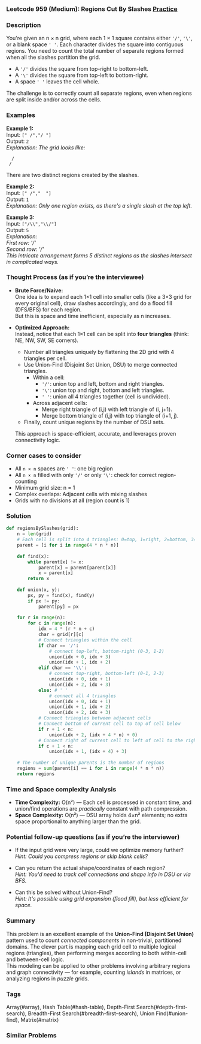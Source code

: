 ### Leetcode 959 (Medium): Regions Cut By Slashes [Practice](https://leetcode.com/problems/regions-cut-by-slashes)

### Description  
You're given an n × n grid, where each 1 × 1 square contains either `'/'`, `'\'`, or a blank space `' '`. Each character divides the square into contiguous regions. You need to count the total number of separate regions formed when all the slashes partition the grid.  
- A `'/'` divides the square from top-right to bottom-left.
- A `'\'` divides the square from top-left to bottom-right.
- A space `' '` leaves the cell whole.

The challenge is to correctly count all separate regions, even when regions are split inside and/or across the cells.  

### Examples  

**Example 1:**  
Input: `[" /","/ "]`  
Output: `2`  
*Explanation: The grid looks like:*  
```
  / 
 /  
```  
There are two distinct regions created by the slashes.

**Example 2:**  
Input: `[" /","  "]`  
Output: `1`  
*Explanation: Only one region exists, as there's a single slash at the top left.*

**Example 3:**  
Input: `["/\\","\\/"]`  
Output: `5`  
*Explanation:  
First row: '/\'  
Second row: '\/'  
This intricate arrangement forms 5 distinct regions as the slashes intersect in complicated ways.*

### Thought Process (as if you’re the interviewee)  

- **Brute Force/Naive:**  
  One idea is to expand each 1×1 cell into smaller cells (like a 3×3 grid for every original cell), draw slashes accordingly, and do a flood fill (DFS/BFS) for each region.  
  But this is space and time inefficient, especially as n increases.

- **Optimized Approach:**  
  Instead, notice that each 1×1 cell can be split into **four triangles** (think: NE, NW, SW, SE corners).  
  - Number all triangles uniquely by flattening the 2D grid with 4 triangles per cell.
  - Use Union-Find (Disjoint Set Union, DSU) to merge connected triangles.
    - Within a cell:
      - `'/'`: union top and left, bottom and right triangles.
      - `'\'`: union top and right, bottom and left triangles.
      - `' '`: union all 4 triangles together (cell is undivided).
    - Across adjacent cells:
      - Merge right triangle of (i,j) with left triangle of (i, j+1).
      - Merge bottom triangle of (i,j) with top triangle of (i+1, j).
  - Finally, count unique regions by the number of DSU sets.

  This approach is space-efficient, accurate, and leverages proven connectivity logic.

### Corner cases to consider  
- All `n × n` spaces are `' '`: one big region  
- All `n × n` filled with only `'/'` or only `'\'`: check for correct region-counting
- Minimum grid size: n = 1  
- Complex overlaps: Adjacent cells with mixing slashes
- Grids with no divisions at all (region count is 1)

### Solution

```python
def regionsBySlashes(grid):
    n = len(grid)
    # Each cell is split into 4 triangles: 0=top, 1=right, 2=bottom, 3=left
    parent = [i for i in range(4 * n * n)]
    
    def find(x):
        while parent[x] != x:
            parent[x] = parent[parent[x]]
            x = parent[x]
        return x
    
    def union(x, y):
        px, py = find(x), find(y)
        if px != py:
            parent[py] = px
            
    for r in range(n):
        for c in range(n):
            idx = 4 * (r * n + c)
            char = grid[r][c]
            # Connect triangles within the cell
            if char == '/':
                # connect top-left, bottom-right (0-3, 1-2)
                union(idx + 0, idx + 3)
                union(idx + 1, idx + 2)
            elif char == '\\':
                # connect top-right, bottom-left (0-1, 2-3)
                union(idx + 0, idx + 1)
                union(idx + 2, idx + 3)
            else: # ' '
                # connect all 4 triangles
                union(idx + 0, idx + 1)
                union(idx + 1, idx + 2)
                union(idx + 2, idx + 3)
            # Connect triangles between adjacent cells
            # Connect bottom of current cell to top of cell below
            if r + 1 < n:
                union(idx + 2, (idx + 4 * n) + 0)
            # Connect right of current cell to left of cell to the right
            if c + 1 < n:
                union(idx + 1, (idx + 4) + 3)
    
    # The number of unique parents is the number of regions
    regions = sum(parent[i] == i for i in range(4 * n * n))
    return regions
```

### Time and Space complexity Analysis  

- **Time Complexity:** O(n²) — Each cell is processed in constant time, and union/find operations are *practically* constant with path compression.
- **Space Complexity:** O(n²) — DSU array holds 4×n² elements; no extra space proportional to anything larger than the grid.

### Potential follow-up questions (as if you’re the interviewer)  

- If the input grid were very large, could we optimize memory further?  
  *Hint: Could you compress regions or skip blank cells?*

- Can you return the actual shape/coordinates of each region?  
  *Hint: You'd need to track cell connections and shape info in DSU or via BFS.*

- Can this be solved without Union-Find?  
  *Hint: It's possible using grid expansion (flood fill), but less efficient for space.*

### Summary
This problem is an excellent example of the **Union-Find (Disjoint Set Union)** pattern used to count *connected components* in non-trivial, partitioned domains. The clever part is mapping each grid cell to multiple logical regions (triangles), then performing merges according to both within-cell and between-cell logic.  
This modeling can be applied to other problems involving arbitrary regions and graph connectivity — for example, counting *islands* in matrices, or analyzing regions in *puzzle* grids.

### Tags
Array(#array), Hash Table(#hash-table), Depth-First Search(#depth-first-search), Breadth-First Search(#breadth-first-search), Union Find(#union-find), Matrix(#matrix)

### Similar Problems
